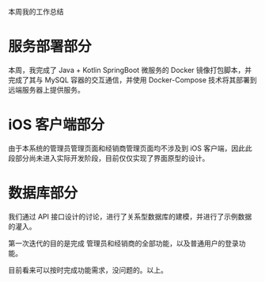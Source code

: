 本周我的工作总结

# 服务部署部分
本周，我完成了 Java + Kotlin SpringBoot 微服务的 Docker 镜像打包脚本，并完成了其与 MySQL 容器的交互通信，并使用 Docker-Compose 技术将其部署到远端服务器上提供服务。

# iOS 客户端部分
由于本系统的管理员管理页面和经销商管理页面均不涉及到 iOS 客户端，因此此段部分尚未进入实际开发阶段，目前仅仅实现了界面原型的设计。

# 数据库部分
我们通过 API 接口设计的讨论，进行了关系型数据库的建模，并进行了示例数据的灌入。

第一次迭代的目的是完成
管理员和经销商的全部功能，以及普通用户的登录功能。

目前看来可以按时完成功能需求，没问题的。以上。
